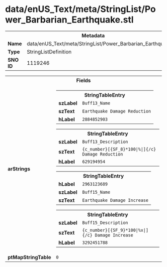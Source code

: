 <h1>data/enUS_Text/meta/StringList/Power_Barbarian_Earthquake.stl</h1><table><tr><th colspan="100%">Metadata</th></tr><tr><td><b>Name</b></td><td>data/enUS_Text/meta/StringList/Power_Barbarian_Earthquake.stl</td></tr><tr><td><b>Type</b></td><td>StringListDefinition</td></tr><tr><td><b>SNO ID</b></td><td>1119246</td></tr></table>

<table><tr><th colspan="100%">Fields</th></tr><tr><td><b>arStrings</b></td><td><table><tr><th colspan="100%">StringTableEntry</th></tr><tr><td><b>szLabel</b></td><td><code>Buff13_Name</code></td></tr><tr><td><b>szText</b></td><td><code>Earthquake Damage Reduction</code></td></tr><tr><td><b>hLabel</b></td><td><code>2884852903</code></td></tr></table>


<table><tr><th colspan="100%">StringTableEntry</th></tr><tr><td><b>szLabel</b></td><td><code>Buff13_Description</code></td></tr><tr><td><b>szText</b></td><td><code>{c_number}[{SF_8}*100|%|]{/c} Damage Reduction</code></td></tr><tr><td><b>hLabel</b></td><td><code>629194954</code></td></tr></table>


<table><tr><th colspan="100%">StringTableEntry</th></tr><tr><td><b>hLabel</b></td><td><code>2963123689</code></td></tr><tr><td><b>szLabel</b></td><td><code>Buff15_Name</code></td></tr><tr><td><b>szText</b></td><td><code>Earthquake Damage Increase</code></td></tr></table>


<table><tr><th colspan="100%">StringTableEntry</th></tr><tr><td><b>szLabel</b></td><td><code>Buff15_Description</code></td></tr><tr><td><b>szText</b></td><td><code>{c_number}[{SF_9}*100|%x|]{/c} Damage Increase</code></td></tr><tr><td><b>hLabel</b></td><td><code>3292451788</code></td></tr></table>


</td></tr><tr><td><b>ptMapStringTable</b></td><td><code>0</code></td></tr></table>

